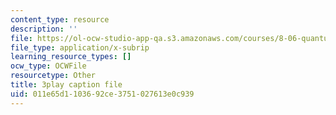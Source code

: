 ```yaml
---
content_type: resource
description: ''
file: https://ol-ocw-studio-app-qa.s3.amazonaws.com/courses/8-06-quantum-physics-iii-spring-2018/011e65d1103692ce3751027613e0c939_TDYMriH63us.srt
file_type: application/x-subrip
learning_resource_types: []
ocw_type: OCWFile
resourcetype: Other
title: 3play caption file
uid: 011e65d1-1036-92ce-3751-027613e0c939
---
```

